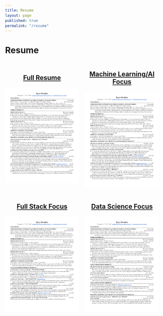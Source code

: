 ```yaml
---
title: Resume
layout: page
published: true
permalink: "/resume"
---
```


# Resume

<style>
.resumes-grid {
  display: grid;
  grid-template-columns: repeat(4, 1fr);
  gap: 20px;
  align-items: center;
}

.resume-item {
  text-align: center;
}

.resume-item h2 {
  margin-bottom: 20px;
}

.resume-item img {
  max-width: 100%;
  height: auto;
}

/* For viewports less than 1000 pixels wide, switch to two columns */
@media (max-width: 1000px) {
  .resumes-grid {
    grid-template-columns: repeat(2, 1fr);
  }
}

/* For viewports less than 500 pixels wide, switch to one column */
@media (max-width: 500px) {
  .resumes-grid {
    grid-template-columns: repeat(1, 1fr);
  }
}
</style>

<div class="resumes-grid">
  <div class="resume-item">
    <a href="/assets/files/Ryan_Newkirk_Resume.pdf">
    <h2><b>Full Resume</b></h2>
      <img src="/assets/images/RyanNewkirkResumeEverything06-15-2024.png" alt="Resume with All Projects">
    </a>
        <!-- https://docs.google.com/document/d/1nGpPXvgjWysq9q-KRiIKiRrvvuiw55EJ3vmWIlr8qUw/edit -->
  </div>
  <div class="resume-item">
    <a href="/assets/files/Ryan_Newkirk_Resume_ML.pdf">
    <h2><b>Machine Learning/AI Focus</b></h2>
      <img src="/assets/images/Ryan_Newkirk_Resume_ML-1.png" alt="Resume Machine Learning">
    </a>
        <!-- https://docs.google.com/document/d/1K8IeZCxkde7lYyxp-lhrcZWfsyoOO5TE2WsFsRkIL1w/edit -->
  </div>
  <div class="resume-item">
    <a href="/assets/files/Ryan_Newkirk_Resume_Full_Stack.pdf">
    <h2><b>Full Stack Focus</b></h2>
      <img src="/assets/images/Ryan_Newkirk_Resume_Full_Stack-1.png" alt="Resume Full Stack">
    </a>
        <!-- https://docs.google.com/document/d/1zDbnSMbpOpYrvEdG_ogVG0H3Vclmq1H5HtJ3b7ZSohM/edit -->
  </div>
  <div class="resume-item">
    <a href="/assets/files/Ryan_Newkirk_Resume_Data_Science.pdf">
        <h2><b>Data Science Focus</b></h2>
      <img src="/assets/images/Ryan_Newkirk_Resume_Data_Science-1.png" alt="Resume Data Science">
    </a>
        <!-- https://docs.google.com/document/d/1UYhKc38ae1keh7DYMZ58cQbShlU4OmyJ-imvBl8rYQo/edit -->
  </div>
</div>